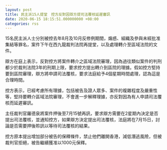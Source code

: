 ```yaml
---
layout: post
title: 民主派15人提堂　控方反對因辯方提司法覆核延遲審訊
date: 2020-06-15 18:15:51.000000000 +08:00
categories: rss
---
```


15名民主派人士分別被控去年8月及10月反修例期間，煽惑、組織及參與未經批准集結等罪名，案件下午在西九龍裁判法院再提堂，以及處理轉介至區域法院的文件。

辯方在庭上表示，反對控方將案件轉介之區域法院審理，因為過往類似案件的判刑都少於裁判法院3年的刑期上限，要求控方提出轉介到區院的理據。假如控方堅持要到區院審理，辯方將申請司法覆核，要求法庭給予4個星期時間處理，認為這是合理時間。

控方表示，已經考慮所有理據，包括被告及證人眾多、案件的複雜程度及嚴重性等，堅持要轉介區域法院審理，不會進一步解釋理據，亦反對因為有人申請司法覆核而延遲審訊。

主任裁判官羅德泉將案件押後至7月15號再訊，要求辯方需要在2星期內決定是否提出司法覆核，並通知控方，如果辯方決定提出司法覆核，法庭將在7月15日，討論是否需要押後聆訊以等待司法覆核的結果。

控方原本提出增加部分被告的保釋條件，禁止他們離開香港，減低潛逃風險，但被裁判官拒絕，被告繼續獲准以1000元保釋。
